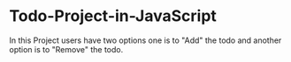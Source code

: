 # Todo-Project-in-JavaScript

In this Project users have two options one is to
"Add" the todo and 
another option is to "Remove" the todo.
